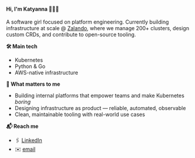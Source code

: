 #### Hi, I'm Katyanna 👩🏽‍💻

A software girl focused on platform engineering. 
Currently building infrastructure at scale @ [Zalando](https://www.corporate-zalando.com/), where we manage 200+ clusters, design custom CRDs, and contribute to open-source tooling.

**🛠 Main tech**
- Kubernetes
- Python & Go
- AWS-native infrastructure

**🚀 What matters to me**
- Building internal platforms that empower teams and make Kubernetes *boring*
- Designing infrastructure as product — reliable, automated, observable
- Clean, maintainable tooling with real-world use cases

**📬 Reach me**
- 🖇 [LinkedIn](https://linkedin.com/in/katyannamoura)
- ✉️ [email](mailto:amelie.kn+github@gmail.com)
